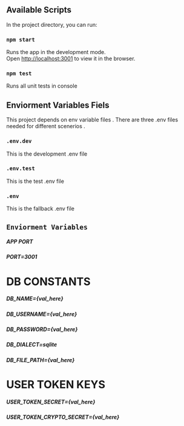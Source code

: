 ## Available Scripts

In the project directory, you can run:

### `npm start`

Runs the app in the development mode.<br />
Open [http://localhost:3001](http://localhost:3001) to view it in the browser.


### `npm test`

Runs all unit tests in console<br />

## Enviorment Variables Fiels

This project depends on env variable files . There are three .env files needed for different scenerios .

### `.env.dev`
This is the development .env file

### `.env.test`
This is the test .env file

### `.env`
This is the fallback .env file

## `Enviorment Variables`
##### APP PORT
##### PORT=3001

# DB CONSTANTS
#####  DB_NAME={val_here}
##### DB_USERNAME={val_here}
##### DB_PASSWORD={val_here}
##### DB_DIALECT=sqlite
##### DB_FILE_PATH={val_here}

# USER TOKEN KEYS
##### USER_TOKEN_SECRET={val_here}
##### USER_TOKEN_CRYPTO_SECRET={val_here}


